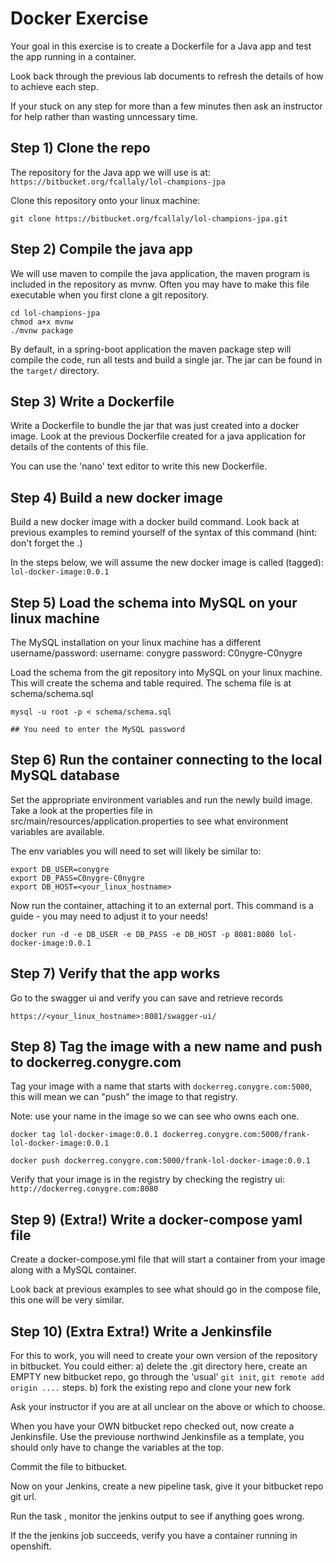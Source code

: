 # Docker Exercise

Your goal in this exercise is to create a Dockerfile for a Java app and test the app running in a container.

Look back through the previous lab documents to refresh the details of how to achieve each step.

If your stuck on any step for more than a few minutes then ask an instructor for help rather than wasting unncessary time.

## Step 1) Clone the repo

The repository for the Java app we will use is at: ```https://bitbucket.org/fcallaly/lol-champions-jpa```

Clone this repository onto your linux machine:
```
git clone https://bitbucket.org/fcallaly/lol-champions-jpa.git
```

## Step 2) Compile the java app

We will use maven to compile the java application, the maven program is included in the repository as mvnw. Often you may have to make this file executable when you first clone a git repository.

```
cd lol-champions-jpa
chmod a+x mvnw
./mvnw package
```

By default, in a spring-boot application the maven package step will compile the code, run all tests and build a single jar. The jar can be found in the ```target/``` directory.


## Step 3) Write a Dockerfile

Write a Dockerfile to bundle the jar that was just created into a docker image. Look at the previous Dockerfile created for a java application for details of the contents of this file.

You can use the 'nano' text editor to write this new Dockerfile.


## Step 4) Build a new docker image

Build a new docker image with a docker build command. Look back at previous examples to remind yourself of the syntax of this command (hint: don't forget the .)

In the steps below, we will assume the new docker image is called (tagged): ```lol-docker-image:0.0.1```


## Step 5) Load the schema into MySQL on your linux machine

The MySQL installation on your linux machine has a different username/password:
username: conygre
password: C0nygre-C0nygre

Load the schema from the git repository into MySQL on your linux machine. This will create the schema and table required. The schema file is at schema/schema.sql

```
mysql -u root -p < schema/schema.sql

## You need to enter the MySQL password
```

## Step 6) Run the container connecting to the local MySQL database

Set the appropriate environment variables and run the newly build image. Take a look at the properties file in src/main/resources/application.properties to see what environment variables are available.

The env variables you will need to set will likely be similar to:

```
export DB_USER=conygre
export DB_PASS=C0nygre-C0nygre
export DB_HOST=<your_linux_hostname>
```

Now run the container, attaching it to an external port. This command is a guide - you may need to adjust it to your needs!
```
docker run -d -e DB_USER -e DB_PASS -e DB_HOST -p 8081:8080 lol-docker-image:0.0.1
```

## Step 7) Verify that the app works

Go to the swagger ui and verify you can save and retrieve records

```https://<your_linux_hostname>:8081/swagger-ui/```

## Step 8) Tag the image with a new name and push to dockerreg.conygre.com

Tag your image with a name that starts with ```dockerreg.conygre.com:5000```, this will mean we can "push" the image to that registry.

Note: use your name in the image so we can see who owns each one.

```
docker tag lol-docker-image:0.0.1 dockerreg.conygre.com:5000/frank-lol-docker-image:0.0.1

docker push dockerreg.conygre.com:5000/frank-lol-docker-image:0.0.1
```


Verify that your image is in the registry by checking the registry ui:
```http://dockerreg.conygre.com:8080```


## Step 9) (Extra!) Write a docker-compose yaml file

Create a docker-compose.yml file that will start a container from your image along with a MySQL container.

Look back at previous examples to see what should go in the compose file, this one will be very similar.



## Step 10) (Extra Extra!) Write a Jenkinsfile

For this to work, you will need to create your own version of the repository in bitbucket. You could either:
a) delete the .git directory here, create an EMPTY new bitbucket repo, go through the 'usual' ```git init```, ```git remote add origin ....``` steps.
b) fork the existing repo and clone your new fork

Ask your instructor if you are at all unclear on the above or which to choose.

When you have your OWN bitbucket repo checked out, now create a Jenkinsfile. Use the previouse northwind Jenkinsfile as a template, you should only have to change the variables at the top.

Commit the file to bitbucket.

Now on your Jenkins, create a new pipeline task, give it your bitbucket repo git url.

Run the task , monitor the jenkins output to see if anything goes wrong.

If the the jenkins job succeeds, verify you have a container running in openshift.
